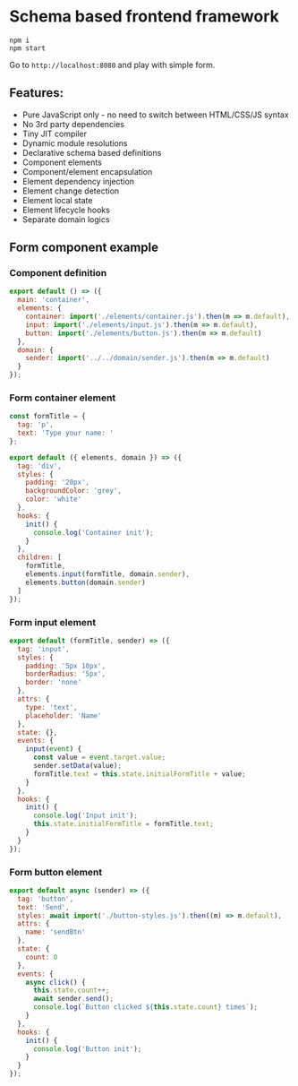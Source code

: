 # Schema based frontend framework
```
npm i
npm start
```
Go to `http://localhost:8080` and play with simple form.
## Features:
- Pure JavaScript only - no need to switch between HTML/CSS/JS syntax
- No 3rd party dependencies
- Tiny JIT compiler
- Dynamic module resolutions
- Declarative schema based definitions
- Component elements
- Component/element encapsulation
- Element dependency injection
- Element change detection
- Element local state
- Element lifecycle hooks
- Separate domain logics

## Form component example
### Component definition
```js
export default () => ({
  main: 'container',
  elements: {
    container: import('./elements/container.js').then(m => m.default),
    input: import('./elements/input.js').then(m => m.default),
    button: import('./elements/button.js').then(m => m.default)
  },
  domain: {
    sender: import('../../domain/sender.js').then(m => m.default)
  }
});
```
### Form container element
```js
const formTitle = {
  tag: 'p',
  text: 'Type your name: '
};

export default ({ elements, domain }) => ({
  tag: 'div',
  styles: {
    padding: '20px',
    backgroundColor: 'grey',
    color: 'white'
  },
  hooks: {
    init() {
      console.log('Container init');
    }
  },
  children: [
    formTitle,
    elements.input(formTitle, domain.sender),
    elements.button(domain.sender)
  ]
});
```
### Form input element
```js
export default (formTitle, sender) => ({
  tag: 'input',
  styles: {
    padding: '5px 10px',
    borderRadius: '5px',
    border: 'none'
  },
  attrs: {
    type: 'text',
    placeholder: 'Name'
  },
  state: {},
  events: {
    input(event) {
      const value = event.target.value;
      sender.setData(value);
      formTitle.text = this.state.initialFormTitle + value;
    }
  },
  hooks: {
    init() {
      console.log('Input init');
      this.state.initialFormTitle = formTitle.text;
    }
  }
});
```
### Form button element
```js
export default async (sender) => ({
  tag: 'button',
  text: 'Send',
  styles: await import('./button-styles.js').then((m) => m.default),
  attrs: {
    name: 'sendBtn'
  },
  state: {
    count: 0
  },
  events: {
    async click() {
      this.state.count++;
      await sender.send();
      console.log(`Button clicked ${this.state.count} times`);
    }
  },
  hooks: {
    init() {
      console.log('Button init');
    }
  }
});
```
